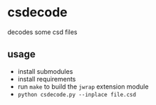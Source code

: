 # csdecode

decodes some csd files

## usage

* install submodules
* install requirements
* run `make` to build the `jwrap` extension module
* `python csdecode.py --inplace file.csd`
